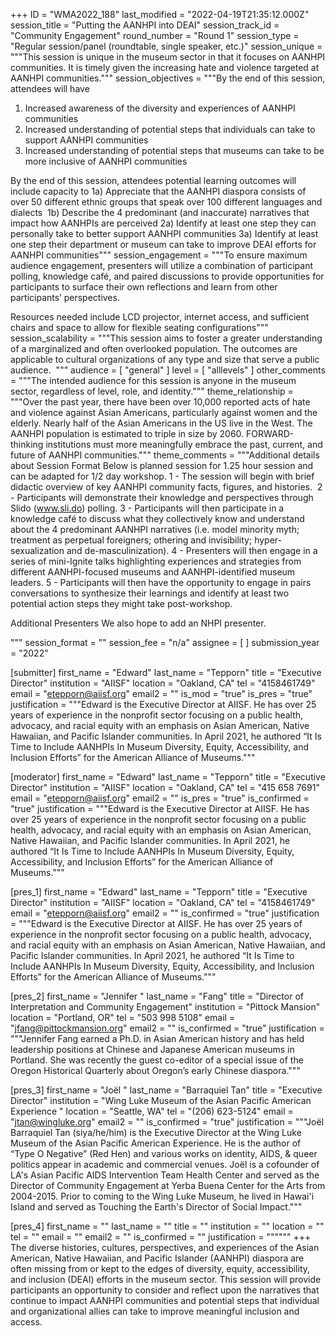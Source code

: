 +++
ID = "WMA2022_188"
last_modified = "2022-04-19T21:35:12.000Z"
session_title = "Putting the AANHPI into DEAI"
session_track_id = "Community Engagement"
round_number = "Round 1"
session_type = "Regular session/panel (roundtable, single speaker, etc.)"
session_unique = """This session is unique in the museum sector in that it focuses on AANHPI communities. It is timely given the increasing hate and violence targeted at AANHPI communities."""
session_objectives = """By the end of this session, attendees will have
1)	Increased awareness of the diversity and experiences of AANHPI communities
2)	Increased understanding of potential steps that individuals can take to support AANHPI communities
3)	Increased understanding of potential steps that museums can take to be more inclusive of AANHPI communities

By the end of this session, attendees potential learning outcomes will include capacity to
1a) Appreciate that the AANHPI diaspora consists of over 50 different ethnic groups that speak over 100 different languages and dialects 
1b) Describe the 4 predominant (and inaccurate) narratives that impact how AANHPIs are perceived
2a) Identify at least one step they can personally take to better support AANHPI communities
3a) Identify at least one step their department or museum can take to improve DEAI efforts for AANHPI communities"""
session_engagement = """To ensure maximum audience engagement, presenters will utilize a combination of participant polling, knowledge café, and paired discussions to provide opportunities for participants to surface their own reflections and learn from other participants’ perspectives. 

Resources needed include LCD projector, internet access, and sufficient chairs and space to allow for flexible seating configurations"""
session_scalability = """This session aims to foster a greater understanding of a marginalized and often overlooked population. The outcomes are applicable to cultural organizations of any type and size that serve a public audience. 
"""
audience = [ "general" ]
level = [ "alllevels" ]
other_comments = """The intended audience for this session is anyone in the museum sector, regardless of level, role, and identity."""
theme_relationship = """Over the past year, there have been over 10,000 reported acts of hate and violence against Asian Americans, particularly against women and the elderly. Nearly half of the Asian Americans in the US live in the West. The AANHPI population is estimated to triple in size by 2060. FORWARD-thinking institutions must more meaningfully embrace the past, current, and future of AANHPI communities."""
theme_comments = """Additional details about Session Format
Below is planned session for 1.25 hour session and can be adapted for 1/2 day workshop.
1 - The session will begin with brief didactic overview of key AANHPI community facts, figures, and histories. 
2 - Participants will demonstrate their knowledge and perspectives through Slido (www.sli.do) polling.
3 - Participants will then participate in a knowledge café to discuss what they collectively know and understand about the 4 predominant AANHPI narratives (i.e. model minority myth; treatment as perpetual foreigners; othering and invisibility; hyper-sexualization and de-masculinization).
4 - Presenters will then engage in a series of mini-Ignite talks highlighting experiences and strategies from different AANHPI-focused museums and AANHPI-identified museum leaders.
5 - Participants will then have the opportunity to engage in pairs conversations to synthesize their learnings and identify at least two potential action steps they might take post-workshop.

Additional Presenters
We also hope to add an NHPI presenter. 



"""
session_format = ""
session_fee = "n/a"
assignee = [  ]
submission_year = "2022"

[submitter]
first_name = "Edward"
last_name = "Tepporn"
title = "Executive Director"
institution = "AIISF"
location = "Oakland, CA"
tel = "4158461749"
email = "etepporn@aiisf.org"
email2 = ""
is_mod = "true"
is_pres = "true"
justification = """Edward is the Executive Director at AIISF. He has over 25 years of experience in the nonprofit sector focusing on a public health, advocacy, and racial equity with an emphasis on Asian American, Native Hawaiian, and Pacific Islander communities. In April 2021, he authored “It Is Time to Include AANHPIs In Museum Diversity, Equity, Accessibility, and Inclusion Efforts” for the American Alliance of Museums."""

[moderator]
first_name = "Edward"
last_name = "Tepporn"
title = "Executive Director"
institution = "AIISF"
location = "Oakland, CA"
tel = "415 658 7691"
email = "etepporn@aiisf.org"
email2 = ""
is_pres = "true"
is_confirmed = "true"
justification = """Edward is the Executive Director at AIISF. He has over 25 years of experience in the nonprofit sector focusing on a public health, advocacy, and racial equity with an emphasis on Asian American, Native Hawaiian, and Pacific Islander communities. In April 2021, he authored “It Is Time to Include AANHPIs In Museum Diversity, Equity, Accessibility, and Inclusion Efforts” for the American Alliance of Museums."""

[pres_1]
first_name = "Edward"
last_name = "Tepporn"
title = "Executive Director"
institution = "AIISF"
location = "Oakland, CA"
tel = "4158461749"
email = "etepporn@aiisf.org"
email2 = ""
is_confirmed = "true"
justification = """Edward is the Executive Director at AIISF. He has over 25 years of experience in the nonprofit sector focusing on a public health, advocacy, and racial equity with an emphasis on Asian American, Native Hawaiian, and Pacific Islander communities. In April 2021, he authored “It Is Time to Include AANHPIs In Museum Diversity, Equity, Accessibility, and Inclusion Efforts” for the American Alliance of Museums."""

[pres_2]
first_name = "Jennifer "
last_name = "Fang"
title = "Director of Interpretation and Community Engagement"
institution = "Pittock Mansion"
location = "Portland, OR"
tel = "503 998 5108"
email = "jfang@pittockmansion.org"
email2 = ""
is_confirmed = "true"
justification = """Jennifer Fang earned a Ph.D. in Asian American history and has held leadership positions at Chinese and Japanese American museums in Portland. She was recently the guest co-editor of a special issue of the Oregon Historical Quarterly about Oregon’s early Chinese diaspora."""

[pres_3]
first_name = "Joël "
last_name = "Barraquiel Tan"
title = "Executive Director"
institution = "Wing Luke Museum of the Asian Pacific American Experience "
location = "Seattle, WA"
tel = "(206) 623-5124"
email = "jtan@wingluke.org"
email2 = ""
is_confirmed = "true"
justification = """Joël Barraquiel Tan (siya/he/him) is the Executive Director at the Wing Luke Museum of the Asian Pacific American Experience. He is the author of “Type O Negative” (Red Hen) and various works on identity, AIDS, & queer politics appear in academic and commercial venues. Joël is a cofounder of LA's Asian Pacific AIDS Intervention Team Health Center and served as the Director of Community Engagement at Yerba Buena Center for the Arts from 2004-2015. Prior to coming to the Wing Luke Museum, he lived in Hawai'i Island and served as Touching the Earth's Director of Social Impact."""

[pres_4]
first_name = ""
last_name = ""
title = ""
institution = ""
location = ""
tel = ""
email = ""
email2 = ""
is_confirmed = ""
justification = """"""
+++
The diverse histories, cultures, perspectives, and experiences of the Asian American, Native Hawaiian, and Pacific Islander (AANHPI) diaspora are often missing from or kept to the edges of diversity, equity, accessibility, and inclusion (DEAI) efforts in the museum sector. This session will provide participants an opportunity to consider and reflect upon the narratives that continue to impact AANHPI communities and potential steps that individual and organizational allies can take to improve meaningful inclusion and access.

